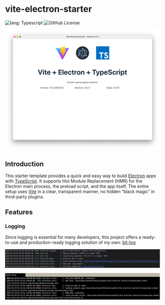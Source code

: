 # vite-electron-starter

![lang: Typescript](https://img.shields.io/badge/crafted_with-Typescript-blue?logo=typescript)
![GitHub License](https://img.shields.io/github/license/mburchard/bit-log)

![the app running](documentation/img/app.png)

## Introduction
This starter template provides a quick and easy way to build [Electron](https://www.electronjs.org/) apps with [TypeScript](https://www.typescriptlang.org/).
It supports Hot Module Replacement (HMR) for the Electron main process, the preload script, and the app itself.
The entire setup uses [Vite](https://vite.dev/) in a clear, transparent manner, no hidden “black magic” in third-party plugins.

## Features
### Logging
Since logging is essential for many developers, this project offers a ready-to-use and production-ready logging solution of my own: [bit-log](https://github.com/MBurchard/bit-log)

![Console logging](documentation/img/console_logging.png)

![File logging](documentation/img/file_logging.png)
